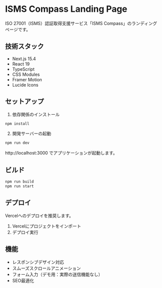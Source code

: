 # ISMS Compass Landing Page

ISO 27001（ISMS）認証取得支援サービス「ISMS Compass」のランディングページです。

## 技術スタック

- Next.js 15.4
- React 19
- TypeScript
- CSS Modules
- Framer Motion
- Lucide Icons

## セットアップ

1. 依存関係のインストール
```bash
npm install
```

2. 開発サーバーの起動
```bash
npm run dev
```

http://localhost:3000 でアプリケーションが起動します。

## ビルド

```bash
npm run build
npm run start
```

## デプロイ

Vercelへのデプロイを推奨します。
1. Vercelにプロジェクトをインポート
2. デプロイ実行

## 機能

- レスポンシブデザイン対応
- スムーズスクロールアニメーション
- フォーム入力（デモ用：実際の送信機能なし）
- SEO最適化